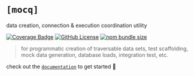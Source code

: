 # `[mocq]`

data creation, connection & execution coordination utility

[![Coverage Badge](https://img.shields.io/badge/coverage-100%25-brightgreen?style=flat-square)](https://github.com/nxzq/mocq/blob/main/src/bunfig.toml#L4)
[![GitHub License](https://img.shields.io/github/license/nxzq/mocq?style=flat-square&logo=data%3Aimage%2Fsvg%2Bxml%3Bbase64%2CPHN2ZyB4bWxucz0iaHR0cDovL3d3dy53My5vcmcvMjAwMC9zdmciIGZpbGw9Im5vbmUiIHN0cm9rZT0iI0ZGRiIgdmlld0JveD0iMCAwIDI0IDI0Ij48cGF0aCBzdHJva2UtbGluZWNhcD0icm91bmQiIHN0cm9rZS1saW5lam9pbj0icm91bmQiIHN0cm9rZS13aWR0aD0iMiIgZD0ibTMgNiAzIDFtMCAwLTMgOWE1LjAwMiA1LjAwMiAwIDAgMCA2LjAwMSAwTTYgN2wzIDlNNiA3bDYtMm02IDIgMy0xbS0zIDEtMyA5YTUuMDAyIDUuMDAyIDAgMCAwIDYuMDAxIDBNMTggN2wzIDltLTMtOS02LTJtMC0ydjJtMCAxNlY1bTAgMTZIOW0zIDBoMyIvPjwvc3ZnPg%3D%3D)](https://github.com/nxzq/mocq/blob/main/LICENSE)
[![npm bundle size](https://img.shields.io/bundlephobia/min/mocq/0.1.5?style=flat-square&logo=npm)](https://www.npmjs.com/package/mocq)

> for programmatic creation of traversable data sets, test scaffolding, mock data generation, database loads, integration test, etc.

check out the [`documentation`](https://nxzq.github.io/mocq) to get started 🚀

